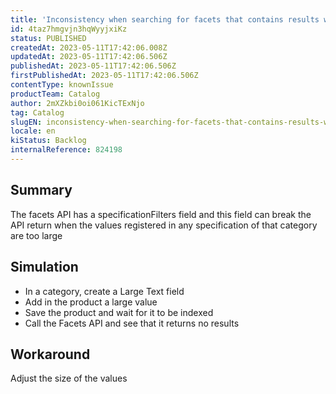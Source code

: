 ```yaml
---
title: 'Inconsistency when searching for facets that contains results with large specification values'
id: 4taz7hmgvjn3hqWyyjxiKz
status: PUBLISHED
createdAt: 2023-05-11T17:42:06.008Z
updatedAt: 2023-05-11T17:42:06.506Z
publishedAt: 2023-05-11T17:42:06.506Z
firstPublishedAt: 2023-05-11T17:42:06.506Z
contentType: knownIssue
productTeam: Catalog
author: 2mXZkbi0oi061KicTExNjo
tag: Catalog
slugEN: inconsistency-when-searching-for-facets-that-contains-results-with-large-specification-values
locale: en
kiStatus: Backlog
internalReference: 824198
---
```


## Summary


The facets API has a specificationFilters field and this field can break the API return when the values registered in any specification of that category are too large


##

## Simulation



- In a category, create a Large Text field
- Add in the product a large value
- Save the product and wait for it to be indexed
- Call the Facets API and see that it returns no results


##

## Workaround


Adjust the size of the values




